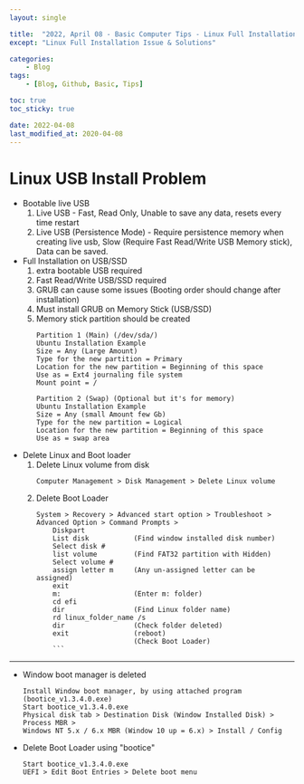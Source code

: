 ```yaml
---
layout: single

title:  "2022, April 08 - Basic Computer Tips - Linux Full Installation On USB Issue"
except: "Linux Full Installation Issue & Solutions"

categories:
    - Blog
tags:
    - [Blog, Github, Basic, Tips]

toc: true
toc_sticky: true

date: 2022-04-08
last_modified_at: 2020-04-08
---
```


# Linux USB Install Problem
- Bootable live USB
    1) Live USB - Fast, Read Only, Unable to save any data, resets every time restart
    2) Live USB (Persistence Mode) - Require persistence memory when creating live usb, Slow (Require Fast Read/Write USB Memory stick), Data can be saved.
- Full Installation on USB/SSD
    1) extra bootable USB required
    2) Fast Read/Write USB/SSD required
    3) GRUB can cause some issues (Booting order should change after installation)
    4) Must install GRUB on Memory Stick (USB/SSD)
    5) Memory stick partition should be created
        ```
        Partition 1 (Main) (/dev/sda/)
        Ubuntu Installation Example
        Size = Any (Large Amount)
        Type for the new partition = Primary
        Location for the new partition = Beginning of this space
        Use as = Ext4 journaling file system
        Mount point = /

        Partition 2 (Swap) (Optional but it's for memory)
        Ubuntu Installation Example
        Size = Any (small Amount few Gb)
        Type for the new partition = Logical
        Location for the new partition = Beginning of this space
        Use as = swap area
        ```
- Delete Linux and Boot loader
    1. Delete Linux volume from disk
        ```
        Computer Management > Disk Management > Delete Linux volume
        ```
    2. Delete Boot Loader
        ```
        System > Recovery > Advanced start option > Troubleshoot > Advanced Option > Command Prompts >
            Diskpart
            List disk           (Find window installed disk number)
            Select disk #
            list volume         (Find FAT32 partition with Hidden)
            Select volume #
            assign letter m     (Any un-assigned letter can be assigned)
            exit
            m:                  (Enter m: folder)
            cd efi
            dir                 (Find Linux folder name)
            rd linux_folder_name /s
            dir                 (Check folder deleted)
            exit                (reboot)
                                (Check Boot Loader)
            ```

---
- Window boot manager is deleted
    ```
    Install Window boot manager, by using attached program (bootice_v1.3.4.0.exe)
    Start bootice_v1.3.4.0.exe
    Physical disk tab > Destination Disk (Window Installed Disk) > Process MBR > 
    Windows NT 5.x / 6.x MBR (Window 10 up = 6.x) > Install / Config

- Delete Boot Loader using "bootice"
    ```
    Start bootice_v1.3.4.0.exe
    UEFI > Edit Boot Entries > Delete boot menu
    ```
